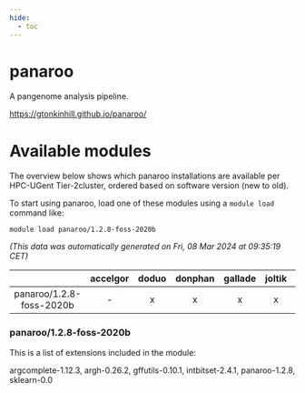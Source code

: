 ```yaml
---
hide:
  - toc
---
```


panaroo
=======


A pangenome analysis pipeline.

https://gtonkinhill.github.io/panaroo/
# Available modules


The overview below shows which panaroo installations are available per HPC-UGent Tier-2cluster, ordered based on software version (new to old).

To start using panaroo, load one of these modules using a `module load` command like:

```shell
module load panaroo/1.2.8-foss-2020b
```

*(This data was automatically generated on Fri, 08 Mar 2024 at 09:35:19 CET)*  

| |accelgor|doduo|donphan|gallade|joltik|skitty|
| :---: | :---: | :---: | :---: | :---: | :---: | :---: |
|panaroo/1.2.8-foss-2020b|-|x|x|x|x|x|


### panaroo/1.2.8-foss-2020b

This is a list of extensions included in the module:

argcomplete-1.12.3, argh-0.26.2, gffutils-0.10.1, intbitset-2.4.1, panaroo-1.2.8, sklearn-0.0